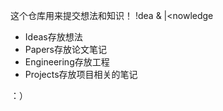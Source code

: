 这个仓库用来提交想法和知识！
!dea & |\<nowledge

- Ideas存放想法
- Papers存放论文笔记
- Engineering存放工程
- Projects存放项目相关的笔记

：）